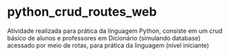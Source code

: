 # python_crud_routes_web
Atividade realizada para prática da linguagem Python, consiste em um crud básico de alunos e professores em Dicionário (simulando database) acessado por meio de rotas, para prática da linguagem (nível iniciante)
